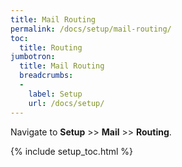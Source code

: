 ```yaml
---
title: Mail Routing
permalink: /docs/setup/mail-routing/
toc:
  title: Routing
jumbotron:
  title: Mail Routing
  breadcrumbs:
  - 
    label: Setup
    url: /docs/setup/
---
```


Navigate to **Setup** >> **Mail** >> **Routing**.

{% include setup_toc.html %}